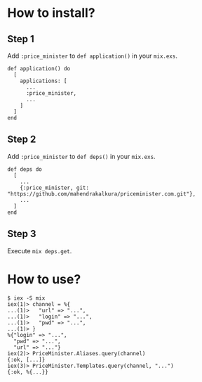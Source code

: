 How to install?
===============

Step 1
------

Add `:price_minister` to `def application()` in your `mix.exs`.

```
def application() do
  [
    applications: [
      ...
      :price_minister,
      ...
    ]
  ]
end
```

Step 2
------

Add `:price_minister` to `def deps()` in your `mix.exs`.

```
def deps do
  [
    ...
    {:price_minister, git: "https://github.com/mahendrakalkura/priceminister.com.git"},
    ...
  ]
end
```

Step 3
------

Execute `mix deps.get`.

How to use?
===========

```
$ iex -S mix
iex(1)> channel = %{
...(1)>   "url" => "...",
...(1)>   "login" => "...",
...(1)>   "pwd" => "...",
...(1)> }
%{"login" => "...",
  "pwd" => "...",
  "url" => "..."}
iex(2)> PriceMinister.Aliases.query(channel)
{:ok, [...]}
iex(3)> PriceMinister.Templates.query(channel, "...")
{:ok, %{...}}
```
